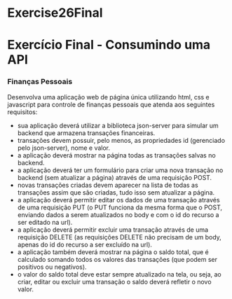 # Exercise26Final

# Exercício Final - Consumindo uma API

### Finanças Pessoais

Desenvolva uma aplicação web de página única utilizando html, css e javascript para controle de finanças pessoais que atenda aos seguintes requisitos:

- sua aplicação deverá utilizar a biblioteca json-server para simular um backend que armazena transações financeiras.
- transações devem possuir, pelo menos, as propriedades id (gerenciado pelo json-server), nome e valor.
- a aplicação deverá mostrar na página todas as transações salvas no backend.
- a aplicação deverá ter um formulário para criar uma nova transação no backend (sem atualizar a página) através de uma requisição POST.
- novas transações criadas devem aparecer na lista de todas as transações assim que são criadas, tudo isso sem atualizar a página.
- a aplicação deverá permitir editar os dados de uma transação através de uma requisição PUT (o PUT funciona da mesma forma que o POST, enviando dados a serem atualizados no body e com o id do recurso a ser editado na url).
- a aplicação deverá permitir excluir uma transação através de uma requisição DELETE (as requisições DELETE não precisam de um body, apenas do id do recurso a ser excluído na url).
- a aplicação também deverá mostrar na página o saldo total, que é calculado somando todos os valores das transações (que podem ser positivos ou negativos).
- o valor do saldo total deve estar sempre atualizado na tela, ou seja, ao criar, editar ou excluir uma transação o saldo deverá refletir o novo valor.

